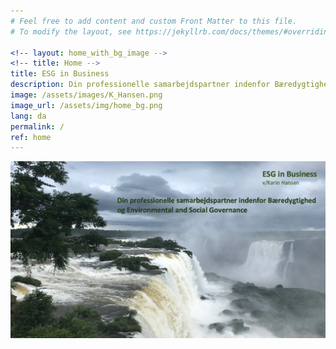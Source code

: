 ```yaml
---
# Feel free to add content and custom Front Matter to this file.
# To modify the layout, see https://jekyllrb.com/docs/themes/#overriding-theme-defaults

<!-- layout: home_with_bg_image -->
<!-- title: Home -->
title: ESG in Business
description: Din professionelle samarbejdspartner indenfor Bæredygtighed og Environmental and Social Governance
image: /assets/images/K_Hansen.png
image_url: /assets/img/home_bg.png
lang: da
permalink: /
ref: home
---
```


![ESG in Business - Front page image](/assets/img/home_bg.png#home-bg)
